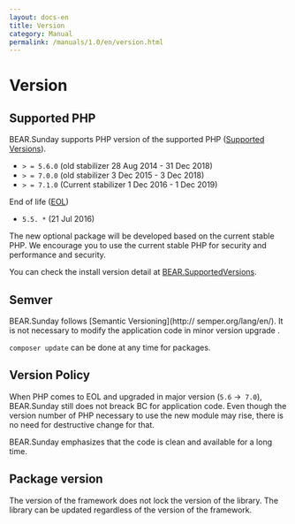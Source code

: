 ```yaml
---
layout: docs-en
title: Version
category: Manual
permalink: /manuals/1.0/en/version.html
---
```


# Version

## Supported PHP

BEAR.Sunday supports PHP version of the supported PHP ([Supported Versions](http://php.net/supported-versions.php)).

* `> = 5.6.0` (old stabilizer 28 Aug 2014 - 31 Dec 2018)
* `> = 7.0.0` (old stabilizer 3 Dec 2015 - 3 Dec 2018)
* `> = 7.1.0` (Current stabilizer 1 Dec 2016 - 1 Dec 2019)

End of life ([EOL](http://php.net/eol.php))

* `5.5. *` (21 Jul 2016)

The new optional package will be developed based on the current stable PHP. We encourage you to use the current stable PHP for security and performance and security.

You can check the install version detail at [BEAR.SupportedVersions](https://travis-ci.org/bearsunday/BEAR.SupportedVersions).

## Semver

BEAR.Sunday follows [Semantic Versioning](http://
semper.org/lang/en/). It is not necessary to modify the application code in minor version upgrade .

`composer update` can be done at any time for packages.

## Version Policy

When PHP comes to EOL and upgraded in major version (`5.6` →` 7.0`), BEAR.Sunday still does not breack BC for application code. Even though the version number of PHP necessary to use the new module may rise, there is no need for destructive change for that.


BEAR.Sunday emphasizes that the code is clean and available for a long time.

## Package version

The version of the framework does not lock the version of the library. The library can be updated regardless of the version of the framework.

